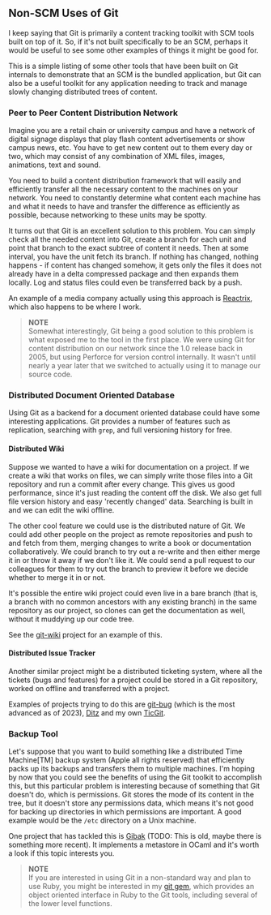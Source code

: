 <!--
SPDX-FileCopyrightText: 2008 Geoffrey Grosenbach <boss@topfunky.com>
SPDX-FileCopyrightText: 2008 Scott Chacon <schacon@gmail.com>

SPDX-License-Identifier: CC-BY-SA-3.0
-->

## Non-SCM Uses of Git

I keep saying that Git is primarily a content tracking toolkit
with SCM tools built on top of it.
So,
if it's not built specifically to be an SCM,
perhaps it would be useful to see some other examples
of things it might be good for.

This is a simple listing of some other tools
that have been built on Git internals
to demonstrate that an SCM is the bundled application,
but Git can also be a useful toolkit for any application
needing to track and manage slowly changing distributed trees of content.

### Peer to Peer Content Distribution Network

Imagine you are a retail chain or university campus
and have a network of digital signage displays
that play flash content advertisements or show campus news,
etc.
You have to get new content out to them every day or two,
which may consist of any combination of XML files,
images,
animations,
text and sound.

You need to build a content distribution framework
that will easily and efficiently transfer all the necessary content
to the machines on your network.
You need to constantly determine what content each machine has
and what it needs to have and transfer the difference
as efficiently as possible,
because networking to these units may be spotty.

It turns out that Git is an excellent solution to this problem.
You can simply check all the needed content into Git,
create a branch for each unit
and point that branch to the exact subtree of content it needs.
Then at some interval,
you have the unit fetch its branch.
If nothing has changed,
nothing happens - if content has changed somehow,
it gets only the files it does not already have in a delta compressed package
and then expands them locally.
Log and status files could even be transferred back by a push.

An example of a media company actually using this approach
is [Reactrix](https://reactrix.com/),
which also happens to be where I work.

> **NOTE** \
Somewhat interestingly,
Git being a good solution to this problem
is what exposed me to the tool in the first place.
We were using Git for content distribution on our network
since the 1.0 release back in 2005,
but using Perforce for version control internally.
It wasn't until nearly a year later
that we switched to actually using it to manage our source code.

### Distributed Document Oriented Database

Using Git as a backend for a document oriented database
could have some interesting applications.
Git provides a number of features such as replication,
searching with `grep`,
and full versioning history for free.

#### Distributed Wiki

Suppose we wanted to have a wiki for documentation on a project.
If we create a wiki that works on files,
we can simply write those files into a Git repository
and run a commit after every change.
This gives us good performance,
since it's just reading the content off the disk.
We also get full file version history and easy 'recently changed' data.
Searching is built in and we can edit the wiki offline.

The other cool feature we could use is the distributed nature of Git.
We could add other people on the project as remote repositories
and push to and fetch from them,
merging changes to write a book or documentation collaboratively.
We could branch to try out a re-write
and then either merge it in
or throw it away if we don't like it.
We could send a pull request to our colleagues
for them to try out the branch to preview it
before we decide whether to merge it in or not.

It's possible the entire wiki project could even live in a bare branch
(that is,
a branch with no common ancestors with any existing branch)
in the same repository as our project,
so clones can get the documentation as well,
without it muddying up our code tree.

See the [git-wiki](https://github.com/al3x/git-wiki/tree/master)
project for an example of this.

#### Distributed Issue Tracker

Another similar project might be a distributed ticketing system,
where all the tickets (bugs and features)
for a project could be stored in a Git repository,
worked on offline and transferred with a project.

Examples of projects trying to do this are
[git-bug](https://github.com/MichaelMure/git-bug)
(which is the most advanced as of 2023),
[Ditz](https://github.com/jashmenn/ditz) and my own
[TicGit](https://github.com/schacon/ticgit/wiki/).

### Backup Tool

Let's suppose
that you want to build something like a distributed Time Machine\[TM\] backup system
(Apple all rights reserved)
that efficiently packs up its backups
and transfers them to multiple machines.
I'm hoping by now
that you could see the benefits of using the Git toolkit to accomplish this,
but this particular problem is interesting
because of something that Git doesn't do,
which is permissions.
Git stores the mode of its content in the tree,
but it doesn't store any permissions data,
which means it's not good for backing up directories
in which permissions are important.
A good example would be the `/etc` directory on a Unix machine.

One project that has tackled this is [Gibak](
https://github.com/jaylevitt/gibak)
(TODO: This is old, maybe there is something more recent).
It implements a metastore in OCaml
and it's worth a look if this topic interests you.

> **NOTE** \
If you are interested in using Git in a non-standard way
and plan to use Ruby,
you might be interested in my [git gem](http://jointheconversation.org/rubygit/),
which provides an object oriented interface in Ruby to the Git tools,
including several of the lower level functions.
